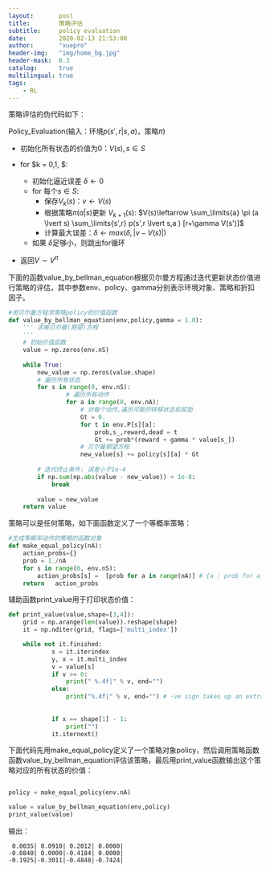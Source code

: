 ```yaml
---
layout:       post
title:        策略评估
subtitle:     policy evaluation
date:         2020-02-13 21:53:00
author:       "xuepro"
header-img:   "img/home_bg.jpg"
header-mask:  0.3
catalog:      true
multilingual: true
tags:
    - RL    
---    
```


策略评估的伪代码如下：

Policy_Evaluation(输入：环境$p(s',r \lvert s,a )$，策略$\pi$)

+ 初始化所有状态的价值为0：$V(s), s\in S$
+ for $k = 0,1, $:
    - 初始化逼近误差 $\delta \leftarrow 0$
    - for 每个$s\in S$:
      - 保存$V_{k}(s)$：$v\leftarrow V(s)$
      - 根据策略$\pi(a\lvert s)$更新 $V_{k+1}(s)$: $V(s)\leftarrow \sum_\limits{a} \pi (a \lvert s) \sum_\limits{s',r}  p(s',r \lvert s,a ) [r+\gamma V(s')]$
      - 计算最大误差：$\delta \leftarrow max(\delta,|v- V(s)|)$
    - 如果 $\delta$足够小，则跳出for循环
    
+ 返回$V\sim V^{\pi}$

下面的函数value_by_bellman_equation根据贝尔曼方程通过迭代更新状态价值进行策略的评估，其中参数env、policy、gamma分别表示环境对象、策略和折扣因子。

```python
#用贝尔曼方程求策略policy的价值函数
def value_by_bellman_equation(env,policy,gamma = 1.0):
    ''' 求解贝尔曼(期望)方程
    '''
    # 初始价值函数
    value = np.zeros(env.nS)   
   
    while True:
        new_value = np.zeros(value.shape)
        # 遍历所有状态
        for s in range(0, env.nS):               
                # 遍历所有动作
                for a in range(0, env.nA):
                    # 对每个动作,遍历可能的转移状态和奖励
                    Gt = 0.
                    for t in env.P[s][a]:
                        prob,s_,reward,dead = t                        
                        Gt += prob*(reward + gamma * value[s_])                        
                    # 贝尔曼期望方程    
                    new_value[s] += policy[s][a] * Gt          
       
        # 迭代终止条件: 误差小于1e-4
        if np.sum(np.abs(value - new_value)) < 1e-8:            
            break
            
        value = new_value
    return value
```

策略可以是任何策略，如下面函数定义了一个等概率策略：

```python
#生成等概率动作的策略的函数对象
def make_equal_policy(nA):   
    action_probs={}
    prob = 1./nA 
    for s in range(0, env.nS):  
        action_probs[s] =  [prob for a in range(nA)] # {a : prob for a in range(nA)}
    return   action_probs       
```
辅助函数print_value用于打印状态价值：

```python
def print_value(value,shape=[3,4]):
    grid = np.arange(len(value)).reshape(shape)
    it = np.nditer(grid, flags=['multi_index'])

    while not it.finished:
            s = it.iterindex
            y, x = it.multi_index
            v = value[s]
            if v >= 0:
                print(" %.4f|" % v, end="")
            else:
                print("%.4f|" % v, end="") # -ve sign takes up an extra space
                
         
            if x == shape[1] - 1:
                print("")
            it.iternext()  
```
下面代码先用make_equal_policy定义了一个策略对象policy，然后调用策略函数函数value_by_bellman_equation评估该策略，最后用print_value函数输出这个策略对应的所有状态的价值：

```python

policy = make_equal_policy(env.nA)

value = value_by_bellman_equation(env,policy)
print_value(value)
```
输出：

     0.0035| 0.0910| 0.2012| 0.0000|
    -0.0840| 0.0000|-0.4184| 0.0000|
    -0.1925|-0.3011|-0.4848|-0.7424|
